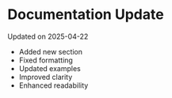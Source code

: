 # Documentation Update

Updated on 2025-04-22

- Added new section
- Fixed formatting
- Updated examples
- Improved clarity
- Enhanced readability